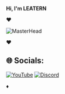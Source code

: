 **Hi, I'm LEATERN**  

♥

![MasterHead](https://media.discordapp.net/attachments/703089193764782180/1208589675401445487/68747470733a2f2f63646e2e646973636f72646170702e636f6d2f6174746163686d656e74732f3730333038393139333736343738323138302f313030333333363339363730383236363036372f6162363961373534656464643832366331656539666364356630373165.png?ex=6608bfd9&is=65f64ad9&hm=43cf3a895e6c34afc2059616a82c8f8183c2cec19a693e9356baa00ba04baac2&=&format=webp&quality=lossless&width=550&height=220)

♥


## 🌐 Socials:                                                                                                                         
[![YouTube](https://img.shields.io/badge/YouTube-%23FF0000.svg?logo=YouTube&logoColor=white)](https://youtube.com/channel/UC8CS5Q1S2rOiaLv6Mu2ZlNw)  [![Discord](https://img.shields.io/badge/Discord-%237289DA.svg?logo=discord&logoColor=white)](https://discord.gg/GuyWQmZKY3)  

♦

